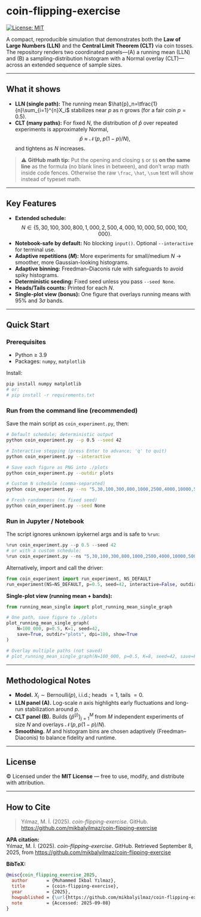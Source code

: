 # coin-flipping-exercise
[![License: MIT](https://img.shields.io/badge/License-MIT-yellow.svg)](LICENSE)

A compact, reproducible simulation that demonstrates both the **Law of Large Numbers (LLN)** and the **Central Limit Theorem (CLT)** via coin tosses. The repository renders two coordinated panels—(A) a running mean (LLN) and (B) a sampling-distribution histogram with a Normal overlay (CLT)—across an extended sequence of sample sizes.

---

## What it shows
- **LLN (single path):** The running mean $\hat{p}_n=\tfrac{1}{n}\sum_{i=1}^{n}X_i$ stabilizes near $p$ as $n$ grows (for a fair coin $p=0.5$).
- **CLT (many paths):** For fixed $N$, the distribution of $\hat{p}$ over repeated experiments is approximately Normal,
$$\hat{p}\ \approx\ \mathcal{N}\!\big(p,\;p(1-p)/N\big),$$
and tightens as $N$ increases.

> ⚠️ **GitHub math tip:** Put the opening and closing `$` or `$$` **on the same line** as the formula (no blank lines in between), and don’t wrap math inside code fences. Otherwise the raw `\frac`, `\hat`, `\sum` text will show instead of typeset math.

---

## Key Features
- **Extended schedule:**  
$$N \in \{5,\,30,\,100,\,300,\,800,\,1{,}000,\,2{,}500,\,4{,}000,\,10{,}000,\,50{,}000,\,100{,}000\}.$$
- **Notebook-safe by default:** No blocking `input()`. Optional `--interactive` for terminal use.
- **Adaptive repetitions ($M$):** More experiments for small/medium $N$ → smoother, more Gaussian-looking histograms.
- **Adaptive binning:** Freedman–Diaconis rule with safeguards to avoid spiky histograms.
- **Deterministic seeding:** Fixed seed unless you pass `--seed None`.
- **Heads/Tails counts:** Printed for each $N$.
- **Single-plot view (bonus):** One figure that overlays running means with $95\%$ and $3\sigma$ bands.

---

## Quick Start

### Prerequisites
- Python ≥ 3.9  
- Packages: `numpy`, `matplotlib`

Install:
```bash
pip install numpy matplotlib
# or:
# pip install -r requirements.txt
```

### Run from the command line (recommended)
Save the main script as `coin_experiment.py`, then:
```bash
# Default schedule; deterministic output
python coin_experiment.py --p 0.5 --seed 42

# Interactive stepping (press Enter to advance; 'q' to quit)
python coin_experiment.py --interactive

# Save each figure as PNG into ./plots
python coin_experiment.py --outdir plots

# Custom N schedule (comma-separated)
python coin_experiment.py --ns "5,30,100,300,800,1000,2500,4000,10000,50000,100000"

# Fresh randomness (no fixed seed)
python coin_experiment.py --seed None
```

### Run in Jupyter / Notebook
The script ignores unknown ipykernel args and is safe to `%run`:
```python
%run coin_experiment.py --p 0.5 --seed 42
# or with a custom schedule:
%run coin_experiment.py --ns "5,30,100,300,800,1000,2500,4000,10000,50000,100000"
```

Alternatively, import and call the driver:
```python
from coin_experiment import run_experiment, NS_DEFAULT
run_experiment(NS=NS_DEFAULT, p=0.5, seed=42, interactive=False, outdir=None)
```

**Single-plot view (running mean + bands):**
```python
from running_mean_single import plot_running_mean_single_graph

# One path, save figure to ./plots
plot_running_mean_single_graph(
    N=100_000, p=0.5, K=1, seed=42,
    save=True, outdir="plots", dpi=180, show=True
)

# Overlay multiple paths (not saved)
# plot_running_mean_single_graph(N=100_000, p=0.5, K=8, seed=42, save=False, show=True)
```

---

## Methodological Notes
- **Model.** $X_i \sim \mathrm{Bernoulli}(p)$, i.i.d.; heads $=1$, tails $=0$.
- **LLN panel (A).** Log-scale $n$ axis highlights early fluctuations and long-run stabilization around $p$.
- **CLT panel (B).** Builds $\{\hat{p}^{(j)}\}_{j=1}^M$ from $M$ independent experiments of size $N$ and overlays $\mathcal{N}\!\big(p,\,p(1-p)/N\big)$.
- **Smoothing.** $M$ and histogram bins are chosen adaptively (Freedman–Diaconis) to balance fidelity and runtime.

---

## License
© Licensed under the **MIT License** — free to use, modify, and distribute with attribution.

---

## How to Cite
> Yılmaz, M. İ. (2025). *coin-flipping-exercise*. GitHub. https://github.com/mikbalyilmaz/coin-flipping-exercise

**APA citation:**  
Yılmaz, M. İ. (2025). *coin-flipping-exercise*. GitHub. Retrieved September 8, 2025, from https://github.com/mikbalyilmaz/coin-flipping-exercise

**BibTeX:**
```bibtex
@misc{coin_flipping_exercise_2025,
  author       = {Muhammed İkbal Yılmaz},
  title        = {coin-flipping-exercise},
  year         = {2025},
  howpublished = {\url{https://github.com/mikbalyilmaz/coin-flipping-exercise}},
  note         = {Accessed: 2025-09-08}
}
```
